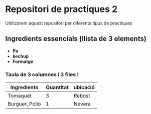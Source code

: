 # Repositori de practiques 2

Utilitzarem aquest repositori per diferents tipus de practiques

## Ingredients essencials (llista de 3 elements)
- **Pa**
- **kechup** 
- **Formatge** 

###  Taula de 3 columnes i 3 files !

| Ingredients   | Quantitat | ubicació         |
|---------------|-----------|------------------|
| Tomaquet      | 3         | Rebost           |
| Burguer_Pollo | 1         | Nevera           |

